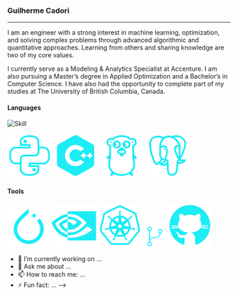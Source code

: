 ### Guilherme Cadori
***
I am an engineer with a strong interest in machine learning, optimization, and solving complex problems through advanced algorithmic and quantitative approaches. Learning from others and sharing knowledge are two of my core values.

I currently serve as a Modeling & Analytics Specialist at Accenture. I am also pursuing a Master’s degree in Applied Optimization and a Bachelor’s in Computer Science. I have also had the opportunity to complete part of my studies at The University of British Columbia, Canada. 

#### Languages
![Skill](https://www.codewars.com/users/guilhermecadori/badges/small)

![Python](https://raw.githubusercontent.com/guilhermecadori/imagesRepo/refs/heads/main/icons8-python.svg)
![Cpp](https://github.com/guilhermecadori/imagesRepo/blob/main/icons8-c%2B%2B-50.svg)
![Go](https://github.com/guilhermecadori/imagesRepo/blob/main/icons8-golang-50.svg)
![PostgreSQL](https://github.com/guilhermecadori/imagesRepo/blob/main/icons8-postgresql-50.svg)


#### Tools
![Pytorch](https://github.com/guilhermecadori/imagesRepo/blob/main/icons8-lanterna-48.svg)
![CUDA](https://github.com/guilhermecadori/imagesRepo/blob/main/icons8-nvidia-50.svg)
![Kubernetes](https://github.com/guilhermecadori/imagesRepo/blob/main/icons8-kubernetes-50.svg)
![Git](https://github.com/guilhermecadori/imagesRepo/blob/main/icons8-divis%C3%A3o-de-c%C3%B3digo-50.png)
![Github](https://github.com/guilhermecadori/imagesRepo/blob/main/icons8-github-50.svg)


- 🔭 I’m currently working on ...
- 💬 Ask me about ...
- 📫 How to reach me: ...
- ⚡ Fun fact: ...
-->
